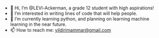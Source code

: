 - 👋 Hi, I’m @LEVl-Ackerman, a grade 12 student with high aspirations!
- 👀 I’m interested in writing lines of code that will help people.
- 🌱 I’m currently learning python, and planning on learning machine learning in the near future.
- 📫 How to reach me: yildirimammar@gmail.com

<!---
LEVl-Ackerman/LEVl-Ackerman is a ✨ special ✨ repository because its `README.md` (this file) appears on your GitHub profile.
You can click the Preview link to take a look at your changes.
--->
